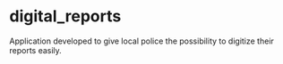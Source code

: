 # digital_reports
Application developed to give local police the possibility to digitize their reports easily.
